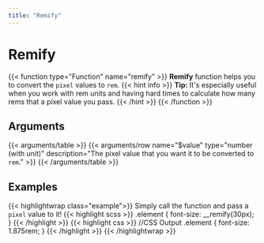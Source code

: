 ```yaml
---
title: "Remify"
---
```


# Remify

{{< function type="Function" name="remify" >}}
**Remify** function helps you to convert the `pixel` values to `rem`. 
{{< hint info >}}
**Tip:** It's especially useful when you work with rem units and having hard times to calculate how many rems that a pixel value you pass.
{{< /hint >}}
{{< /function >}}
## Arguments

{{< arguments/table >}}
  {{< arguments/row name="$value" type="number (with unit)" description="The pixel value that you want it to be converted to `rem`." >}}
{{< /arguments/table >}}

## Examples

{{< highlightwrap class="example">}}
Simply call the function and pass a `pixel` value to it!
{{< highlight scss >}}
.element {
  font-size: __remify(30px);
}
{{< /highlight >}}
{{< highlight css >}}
//CSS Output
.element {
  font-size: 1.875rem;
}
{{< /highlight >}}
{{< /highlightwrap >}}
